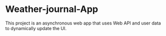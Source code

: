 # Weather-journal-App
This project is an asynchronous web app that uses Web API and user data to dynamically update the UI. 

